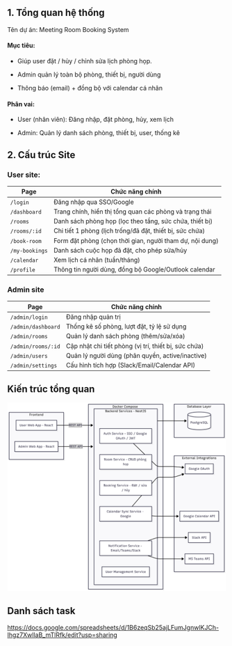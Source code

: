 ## 1. Tổng quan hệ thống

Tên dự án: Meeting Room Booking System

#### Mục tiêu:

- Giúp user đặt / hủy / chỉnh sửa lịch phòng họp.

- Admin quản lý toàn bộ phòng, thiết bị, người dùng

- Thông báo (email) + đồng bộ với calendar cá nhân

#### Phân vai:

- User (nhân viên): Đăng nhập, đặt phòng, hủy, xem lịch

- Admin: Quản lý danh sách phòng, thiết bị, user, thống kê

## 2. Cấu trúc Site

### User site:

| Page           | Chức năng chính                                          |
| -------------- | -------------------------------------------------------- |
| `/login`       | Đăng nhập qua SSO/Google                                 |
| `/dashboard`   | Trang chính, hiển thị tổng quan các phòng và trạng thái  |
| `/rooms`       | Danh sách phòng họp (lọc theo tầng, sức chứa, thiết bị)  |
| `/rooms/:id`   | Chi tiết 1 phòng (lịch trống/đã đặt, thiết bị, sức chứa) |
| `/book-room`   | Form đặt phòng (chọn thời gian, người tham dự, nội dung) |
| `/my-bookings` | Danh sách cuộc họp đã đặt, cho phép sửa/hủy              |
| `/calendar`    | Xem lịch cá nhân (tuần/tháng)                            |
| `/profile`     | Thông tin người dùng, đồng bộ Google/Outlook calendar    |

### Admin site

| Page               | Chức năng chính                                      |
| ------------------ | ---------------------------------------------------- |
| `/admin/login`     | Đăng nhập quản trị                                   |
| `/admin/dashboard` | Thống kê số phòng, lượt đặt, tỷ lệ sử dụng           |
| `/admin/rooms`     | Quản lý danh sách phòng (thêm/sửa/xóa)               |
| `/admin/rooms/:id` | Cập nhật chi tiết phòng (vị trí, thiết bị, sức chứa) |
| `/admin/users`     | Quản lý người dùng (phân quyền, active/inactive)     |
| `/admin/settings`  | Cấu hình tích hợp (Slack/Email/Calendar API)         |

## Kiến trúc tổng quan

![Diagram](./system-diagram.png)

## Danh sách task

https://docs.google.com/spreadsheets/d/1B6zeqSb25ajLFumJgnwlKJCh-Ihgz7XwllaB_mTlRfk/edit?usp=sharing
